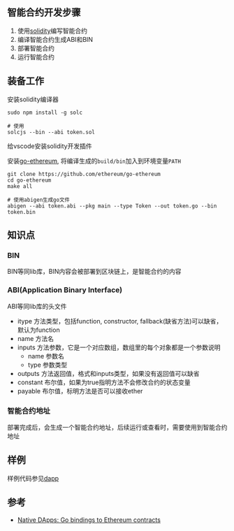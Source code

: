 
## 智能合约开发步骤

1. 使用[solidity](http://solidity.readthedocs.io/en/develop/)编写智能合约
2. 编译智能合约生成ABI和BIN
3. 部署智能合约
4. 运行智能合约

## 装备工作

安装solidity编译器

    sudo npm install -g solc

    # 使用
    solcjs --bin --abi token.sol

给vscode安装solidity开发插件

安装[go-ethereum](https://github.com/ethereum/go-ethereum), 将编译生成的`build/bin`加入到环境变量`PATH`

	git clone https://github.com/ethereum/go-ethereum
	cd go-ethereum
	make all

    # 使用abigen生成go文件
    abigen --abi token.abi --pkg main --type Token --out token.go --bin token.bin


## 知识点

### BIN

BIN等同lib库，BIN内容会被部署到区块链上，是智能合约的内容

### ABI(Application Binary Interface)

ABI等同lib库的头文件

- itype 方法类型，包括function, constructor, fallback(缺省方法)可以缺省，默认为function
- name 方法名
- inputs 方法参数，它是一个对应数组，数组里的每个对象都是一个参数说明
    * name 参数名
    * type 参数类型
- outputs 方法返回值，格式和inputs类型，如果没有返回值可以缺省
- constant 布尔值，如果为true指明方法不会修改合约的状态变量
- payable 布尔值，标明方法是否可以接收ether

### 智能合约地址

部署完成后，会生成一个智能合约地址，后续运行或查看时，需要使用到智能合约地址

## 样例

样例代码参见[dapp](../dapp)

## 参考

- [Native DApps: Go bindings to Ethereum contracts](https://github.com/ethereum/go-ethereum/wiki/Native-DApps:-Go-bindings-to-Ethereum-contracts)
